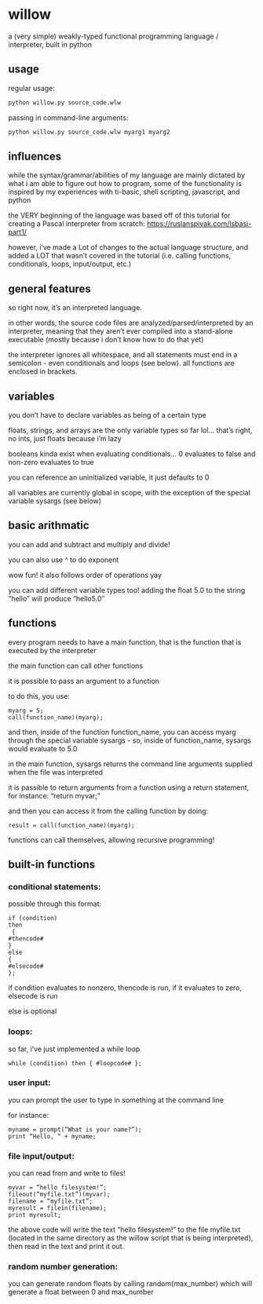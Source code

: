 # willow
a (very simple) weakly-typed functional programming language / interpreter, built in python

## usage
regular usage:
```bash
python willow.py source_code.wlw
```

passing in command-line arguments:
```bash
python willow.py source_code.wlw myarg1 myarg2
```


## influences
while the syntax/grammar/abilities of my language are mainly dictated by what i am able to figure out how to program, some of the functionality is inspired by my experiences with ti-basic, shell scripting, javascript, and python

the VERY beginning of the language was based off of this tutorial for creating a Pascal interpreter from scratch: https://ruslanspivak.com/lsbasi-part1/

however, i’ve made a Lot of changes to the actual language structure, and added a LOT that wasn’t covered in the tutorial (i.e. calling functions, conditionals, loops, input/output, etc.)

## general features

so right now, it’s an interpreted language.

in other words, the source code files are analyzed/parsed/interpreted by an interpreter, meaning that they aren’t ever compiled into a stand-alone executable (mostly because i don’t know how to do that yet)

the interpreter ignores all whitespace, and all statements must end in a semicolon - even conditionals and loops (see below). all functions are enclosed in brackets.

## variables

you don’t have to declare variables as being of a certain type

floats, strings, and arrays are the only variable types so far lol… that’s right, no ints, just floats because i’m lazy

booleans kinda exist when evaluating conditionals… 0 evaluates to false and non-zero evaluates to true

you can reference an uninitialized variable, it just defaults to 0

all variables are currently global in scope, with the exception of the special variable sysargs (see below)

## basic arithmatic

you can add and subtract and multiply and divide!

you can also use ^ to do exponent

wow fun! it also follows order of operations yay

you can add different variable types too! adding the float 5.0 to the string “hello” will produce “hello5.0″

## functions

every program needs to have a main function, that is the function that is executed by the interpreter

the main function can call other functions

it is possible to pass an argument to a function

to do this, you use:
```
myarg = 5;
call(function_name)(myarg);
```
and then, inside of the function function_name, you can access myarg through the special variable sysargs - so, inside of function_name, sysargs would evaluate to 5.0

in the main function, sysargs returns the command line arguments supplied when the file was interpreted

it is passible to return arguments from a function using a return statement, for instance: “return myvar;”

and then you can access it from the calling function by doing:
```
result = call(function_name)(myarg);
```
functions can call themselves, allowing recursive programming!

## built-in functions
### conditional statements:
possible through this format:
```
if (condition)
then
 {
#thencode#
}
else
{
#elsecode#
};
```
if condition evaluates to nonzero, thencode is run, if it evaluates to zero, elsecode is run

else is optional

### loops:

so far, i’ve just implemented a while loop

```
while (condition) then { #loopcode# };
```

### user input:

you can prompt the user to type in something at the command line

for instance:
```
myname = prompt(”What is your name?”);
print “Hello, “ + myname;
```

### file input/output:

you can read from and write to files!
```
myvar = “hello filesystem!”;
fileout(“myfile.txt”)(myvar);
filename = “myfile.txt”;
myresult = filein(filename);
print myresult;
```
the above code will write the text “hello filesystem!” to the file myfile.txt (located in the same directory as the willow script that is being interpreted), then read in the text and print it out.

### random number generation:

you can generate random floats by calling random(max_number) which will generate a float between 0 and max_number

